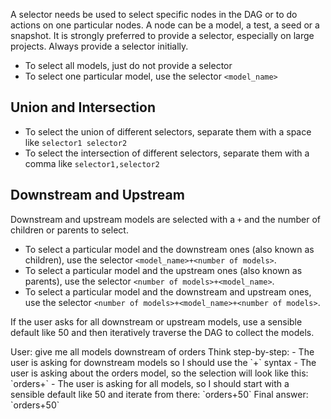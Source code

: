 A selector needs be used to select specific nodes in the DAG or to do actions on one particular nodes. A node can be a model, a test, a seed or a snapshot. It is strongly preferred to provide a selector, especially on large projects. Always provide a selector initially.

- To select all models, just do not provide a selector
- To select one particular model, use the selector `<model_name>`

## Union and Intersection
- To select the union of different selectors, separate them with a space like `selector1 selector2`
- To select the intersection of different selectors, separate them with a comma like `selector1,selector2`

## Downstream and Upstream

Downstream and upstream models are selected with a `+` and the number of children or parents to select.

- To select a particular model and the downstream ones (also known as children), use the selector `<model_name>+<number of models>`.
- To select a particular model and the upstream ones (also known as parents), use the selector `<number of models>+<model_name>`.
- To select a particular model and the downstream and upstream ones, use the selector `<number of models>+<model_name>+<number of models>`.

If the user asks for all downstream or upstream models, use a sensible default like 50 and then iteratively traverse the DAG to collect the models.

<example>
User: give me all models downstream of orders
Think step-by-step:
- The user is asking for downstream models so I should use the `<model_name>+<number of models>` syntax
- The user is asking about the orders model, so the selection will look like this: `orders+<number of models>`
- The user is asking for all models, so I should start with a sensible default like 50 and iterate from there: `orders+50`
Final answer: `orders+50`
</example>